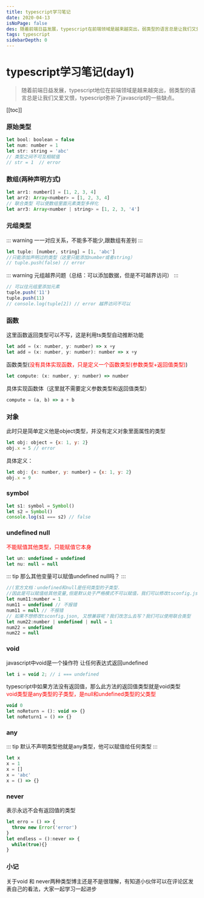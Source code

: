 ```yaml
---
title: typescript学习笔记
date: 2020-04-13
isNoPage: false
des: 随着前端日益发展，typescript在前端领域是越来越突出，弱类型的语言总是让我们又爱又恨，typescript弥补了javascript的一些缺点...
tags: typescript
sidebarDepth: 0
---
```


# typescript学习笔记(day1)

> 随着前端日益发展，typescript地位在前端领域是越来越突出，弱类型的语言总是让我们又爱又恨，typescript弥补了javascript的一些缺点。

[[toc]]



### 原始类型

```js
let bool: boolean = false
let num: number = 1
let str: string = 'abc'
// 类型之间不可互相赋值
// str = 1  // error
```

### 数组(两种声明方式)
```js
let arr1: number[] = [1, 2, 3, 4]
let arr2: Array<number> = [1, 2, 3, 4]
// 联合类型 可以使数组里面元素类型多样化
let arr3: Array<number | string> = [1, 2, 3, '4']
```

### 元组类型
::: warning 
一一对应关系，不能多不能少,跟数组有差别
:::

```js
let tuple: [number, string] = [1, 'abc']
//只能添加声明过的类型（这里只能添加number或者string）
// tuple.push(false) // error
```
::: warning 
元组越界问题（总结：可以添加数据，但是不可越界访问）
:::
```js
// 可以往元组里添加元素
tuple.push('11')
tuple.push(11)
// console.log(tuple[2]) // error 越界访问不可以
```


### 函数
这里函数返回类型可以不写，这是利用ts类型自动推断功能
```js
let add = (x: number, y: number) => x +y
let add = (x: number, y: number): number => x +y
```
函数类型(<font color=red>没有具体实现函数，只是定义一个函数类型(参数类型+返回值类型)</font>)

```js
let compute: (x: number, y: number) => number
```
具体实现函数体（这里就不需要定义参数类型和返回值类型）
```js
compute = (a, b) => a + b
```


### 对象
此时只是简单定义他是object类型，并没有定义对象里面属性的类型
```js
let obj: object = {x: 1, y: 2}
obj.x = 5 // error
```
具体定义：
```js
let obj: {x: number, y: number} = {x: 1, y: 2}
obj.x = 9
```


### symbol

```js
let s1: symbol = Symbol()
let s2 = Symbol()
console.log(s1 === s2) // false
```


### undefined  null
<font color=red>不能赋值其他类型，只能赋值它本身</font>
```js
let un: undefined = undefined
let nu: null = null
```

::: tip
那么其他变量可以赋值undefined null吗？
:::
```js
//(官方文档：undefined和null是任何类型的子类型.
//因此是可以赋值给其他变量,但是默认处于严格模式不可以赋值，我们可以修改tsconfig.json里面的strictNullChecks： false就可以)
let num11:number = 1
num11 = undefined // 不报错
num11 = null // 不报错
// 如果不想修改tsconfig.json, 又想兼容呢？我们改怎么去写？我们可以使用联合类型
let num22:number | undefined | null = 1
num22 = undefined
num22 = null
```


### void

javascript中void是一个操作符 让任何表达式返回undefined
```js
let i = void 2; // i === undefined
```
typescript中如果方法没有返回值，那么此方法的返回值类型就是void类型<br/>
<font color=red>void类型是any类型的子类型，是null和undefined类型的父类型</font>

```js
void 0
let noReturn = (): void => {}
let noReturn1 = () => {}
```

### any
::: tip
默认不声明类型他就是any类型，他可以赋值给任何类型
:::
```js
let x
x = 1
x = []
x = 'abc'
x = () => {}
```

### never

表示永远不会有返回值的类型
```js
let erro = () => {
  throw new Error('error')
}
let endless = ():never => {
  while(true){}
}
```

### 小记
关于void 和 never两种类型博主还是不是很理解，有知道小伙伴可以在评论区发表自己的看法，大家一起学习一起进步


